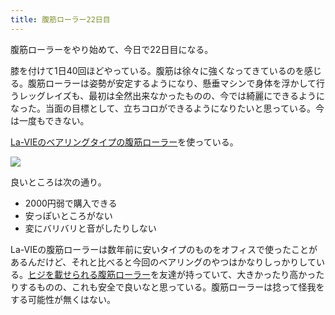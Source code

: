 ```yaml
---
title: 腹筋ローラー22日目
---
```

腹筋ローラーをやり始めて、今日で22日目になる。

膝を付けて1日40回ほどやっている。腹筋は徐々に強くなってきているのを感じる。腹筋ローラーは姿勢が安定するようになり、懸垂マシンで身体を浮かして行うレッグレイズも、最初は全然出来なかったものの、今では綺麗にできるようになった。当面の目標として、立ちコロができるようになりたいと思っている。今は一度もできない。

[La-VIEのベアリングタイプの腹筋ローラー](https://www.amazon.co.jp/dp/B07DNVTVVM)を使っている。

![](https://lh3.googleusercontent.com/docs/AG8NV2Zyf6wvv12SaMAsctJUz_FQ_9ShA9dkuVSSpnNSn7YLoSiGgx_cHdlfCCnfBqwdZ1jp0ZQvWoH_96HyfjUZPBjCmuHrpoUpgegPXDc_NuBWUWN_-fRRmaHMANLvan7XnBWs5sqBpeNValE197t_MRyglA1qnbWEazrn4zqRCYtQcEbmTZIhXafFmH9azvSFM_Q8zXa0NWXMm-_2fGz8WHjcT6i4y70qa2G0epTVvHgUs7B3wkBv4Ht1atnS6a6g79v5Xkh2eyAv7UnBpiD7JGmCJ_f9gAN5geqnfESneR72QeYb_F59dnDniOr3c8XzpbnK2CYRLbMoajpH02wGR8RfldIJjlOKRb9Uwk7xsGHWk9_1ed51nfg48O-psyLyZYvsqoNog_nD8Wpj-xLpqTESF76WMUb1tyHiZ0jMbmFFKFqOSMNz2FQKS-2KdrSh5IzRX_eOED5tz-OhU2O1I7ZeDHtqpZhV_KwVUNXygzvDwg6jZK-jayaAQobN0PRMew4IW-YWf2C6Jhzc1bYfZldAYS4J_ufRzZczk9aGkOWe4mITll2nk1asNtyDFZYx7UMxBk9jmB4QmU2i4IB_CPWW9Suekotnhv1Sw7zQMBVPp_ui4eMeZRH7R_WAIDdbKpLSVXEM7LRUc28e__RAj-j6Vu8jF7-wbCYdUAcjDiISMSiY7hwSD3lvI9EA4BCz49gRAJCukP4Sr3rftVY_CdrvHfAPEIVGcx5l0uQurXSKbtbh4ljk3HgRm1wKD6me9oYi7i39KBYLryVyhtGlkxagtGsUbjjYVYFy7PFs8LSKqCbNDfWjK4DjnViY9fzF4XHYPUMLW1KhWfnePMwZxnsavtW-HxVQcw6jO0e8vGMPTw3fZuhnw6aYKESlQ7Qw608YTwIREMH7GvacN_OGNCNSirpM5Io-Q_yj-Jon2tm7-Pk0DNM5pPjjiNPMy4sQwSzwX54IdOdYiGHcWvw3AghlSnELVJRsPWiO0WZdLoqzkTdXz5N4o9WgBsEZGq__IAdXATXMhykkTd9B3lIJGp56HJdjP_o8bdXpNASbZdxQKduSPoEh-ez-VhZrkN6UXUZW_qbTHk7yuq9LOoGVeO4bJndPkhMDNjFvA3YhJgLLZsameKaYQPutJRGJ1y4Dw4Eiuj7MjOHYainilupRLZw_wCXkM3bH5vwiOdHyXMw2LQLJlJpYcfWoDpRRW0fkYD78Os6GB5vjb1az9o0LbMBBAQMtn7DfHwr2gCMwo1JaG5TL)

良いところは次の通り。

*   2000円弱で購入できる
*   安っぽいところがない
*   変にバリバリと音がしたりしない

La-VIEの腹筋ローラーは数年前に安いタイプのものをオフィスで使ったことがあるんだけど、それと比べると今回のベアリングのやつはかなりしっかりしている。[ヒジを載せられる腹筋ローラー](https://www.amazon.co.jp/dp/B08MPRQ4PD)を友達が持っていて、大きかったり高かったりするものの、これも安全で良いなと思っている。腹筋ローラーは捻って怪我をする可能性が無くはない。
